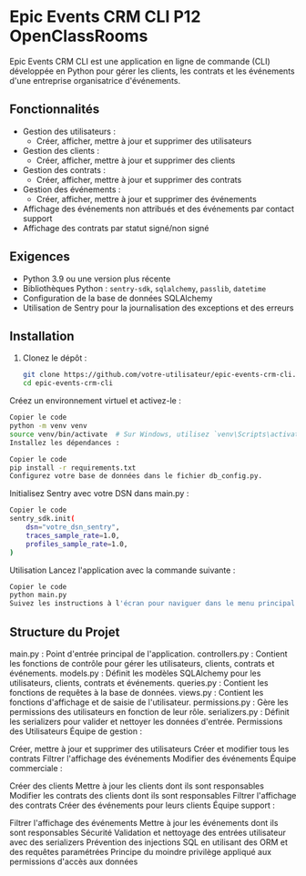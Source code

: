 # Epic Events CRM CLI P12 OpenClassRooms

Epic Events CRM CLI est une application en ligne de commande (CLI) développée en Python pour gérer les clients, les contrats et les événements d'une entreprise organisatrice d'événements. 

## Fonctionnalités

- Gestion des utilisateurs :
  - Créer, afficher, mettre à jour et supprimer des utilisateurs
- Gestion des clients :
  - Créer, afficher, mettre à jour et supprimer des clients
- Gestion des contrats :
  - Créer, afficher, mettre à jour et supprimer des contrats
- Gestion des événements :
  - Créer, afficher, mettre à jour et supprimer des événements
- Affichage des événements non attribués et des événements par contact support
- Affichage des contrats par statut signé/non signé

## Exigences

- Python 3.9 ou une version plus récente
- Bibliothèques Python : `sentry-sdk`, `sqlalchemy`, `passlib`, `datetime`
- Configuration de la base de données SQLAlchemy
- Utilisation de Sentry pour la journalisation des exceptions et des erreurs

## Installation

1. Clonez le dépôt :
   ```sh
   git clone https://github.com/votre-utilisateur/epic-events-crm-cli.git
   cd epic-events-crm-cli
Créez un environnement virtuel et activez-le :

```sh
Copier le code
python -m venv venv
source venv/bin/activate  # Sur Windows, utilisez `venv\Scripts\activate`
Installez les dépendances :

Copier le code
pip install -r requirements.txt
Configurez votre base de données dans le fichier db_config.py.
````
Initialisez Sentry avec votre DSN dans main.py :

````sh
Copier le code
sentry_sdk.init(
    dsn="votre_dsn_sentry",
    traces_sample_rate=1.0,
    profiles_sample_rate=1.0,
)

````

Utilisation
Lancez l'application avec la commande suivante :

````sh
Copier le code
python main.py
Suivez les instructions à l'écran pour naviguer dans le menu principal et utiliser les différentes fonctionnalités.
````
## Structure du Projet
main.py : Point d'entrée principal de l'application.
controllers.py : Contient les fonctions de contrôle pour gérer les utilisateurs, clients, contrats et événements.
models.py : Définit les modèles SQLAlchemy pour les utilisateurs, clients, contrats et événements.
queries.py : Contient les fonctions de requêtes à la base de données.
views.py : Contient les fonctions d'affichage et de saisie de l'utilisateur.
permissions.py : Gère les permissions des utilisateurs en fonction de leur rôle.
serializers.py : Définit les serializers pour valider et nettoyer les données d'entrée.
Permissions des Utilisateurs
Équipe de gestion :

Créer, mettre à jour et supprimer des utilisateurs
Créer et modifier tous les contrats
Filtrer l'affichage des événements
Modifier des événements
Équipe commerciale :

Créer des clients
Mettre à jour les clients dont ils sont responsables
Modifier les contrats des clients dont ils sont responsables
Filtrer l'affichage des contrats
Créer des événements pour leurs clients
Équipe support :

Filtrer l'affichage des événements
Mettre à jour les événements dont ils sont responsables
Sécurité
Validation et nettoyage des entrées utilisateur avec des serializers
Prévention des injections SQL en utilisant des ORM et des requêtes paramétrées
Principe du moindre privilège appliqué aux permissions d'accès aux données